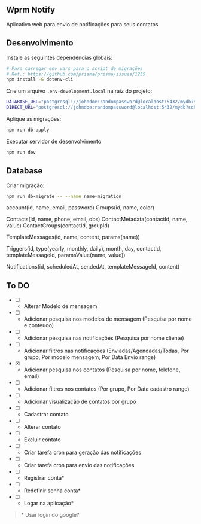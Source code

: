 ## Wprm Notify

Aplicativo web para envio de notificações para seus contatos

## Desenvolvimento

Instale as seguintes dependências globais:

```sh
# Para carregar env vars para o script de migrações
# Ref.: https://github.com/prisma/prisma/issues/1255
npm install -G dotenv-cli
```

Crie um arquivo `.env-development.local` na raiz do projeto:

```sh
DATABASE_URL="postgresql://johndoe:randompassword@localhost:5432/mydb?schema=public"
DIRECT_URL="postgresql://johndoe:randompassword@localhost:5432/mydb?schema=public"
```

Aplique as migrações:

```sh
npm run db-apply
```

Executar servidor de desenvolvimento

```bash
npm run dev
```

## Database

Criar migração:

```sh
npm run db-migrate -- --name name-migration
```

account(id, name, email, password)
Groups(id, name, color)

Contacts(id, name, phone, email, obs)
ContactMetadata(contactId, name, value)
ContactGroups(contactId, groupId)

TemplateMessages(id, name, content, params(name))

Triggers(id, type(yearly, monthly, daily), month, day, contactId, templateMessageId, paramsValue(name, value))

Notifications(id, scheduledAt, sendedAt, templateMessageId, content)

## To DO

- [ ] - Alterar Modelo de mensagem
- [ ] - Adicionar pesquisa nos modelos de mensagem (Pesquisa por nome e conteudo)
- [ ] - Adicionar pesquisa nas notificações (Pesquisa por nome cliente)
- [ ] - Adicionar filtros nas notificações (Enviadas/Agendadas/Todas, Por grupo, Por modelo mensagem, Por Data Envio range)
- [x] - Adicionar pesquisa nos contatos (Pesquisa por nome, telefone, email)
- [ ] - Adicionar filtros nos contatos (Por grupo, Por Data cadastro range)
- [ ] - Adicionar visualização de contatos por grupo
- [ ] - Cadastrar contato
- [ ] - Alterar contato
- [ ] - Excluir contato
- [ ] - Criar tarefa cron para geração das notificações
- [ ] - Criar tarefa cron para envio das notificações
- [ ] - Registrar conta*
- [ ] - Redefinir senha conta*
- [ ] - Logar na aplicação*

>  \* Usar login do google?
